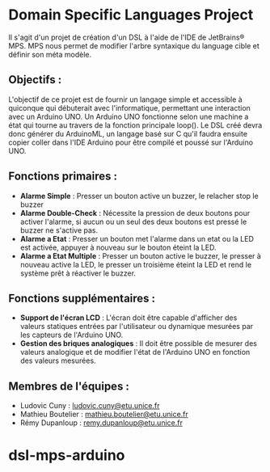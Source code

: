 Domain Specific Languages Project
=================================

Il s'agit d'un projet de création d'un DSL à l'aide de l'IDE de JetBrains&#174; MPS.
MPS nous permet de modifier l'arbre syntaxique du language cible et définir son méta modèle.


## Objectifs :

L'objectif de ce projet est de fournir un langage simple et accessible à quiconque qui débuterait avec l'informatique, permettant une interaction avec un Arduino UNO. Un Arduino UNO fonctionne selon une machine a état qui tourne au travers de la fonction principale loop(). Le DSL créé devra donc générer du ArduinoML, un langage basé sur C qu'il faudra ensuite copier coller dans l'IDE Arduino pour être compilé et poussé sur l'Arduino UNO.

## Fonctions primaires :

- **Alarme Simple** : Presser un bouton active un buzzer, le relacher stop le buzzer
- **Alarme Double-Check** : Nécessite la pression de deux boutons pour activer l'alarme, si aucun ou un seul des deux boutons est pressé le buzzer ne s'active pas.
- **Alarme a Etat** : Presser un bouton met l'alarme dans un etat ou la LED est activée, appuyer à nouveau sur le bouton éteint la LED.
- **Alarme a Etat Multiple** : Presser un bouton active le buzzer, le presser à nouveau active la LED, le presser un troisième éteint la LED et rend le système prêt à réactiver le buzzer.

## Fonctions supplémentaires :

- **Support de l'écran LCD** : L'écran doit être capable d'afficher des valeurs statiques entrées par l'utilisateur ou dynamique mesurées par les capteurs de l'Arduino UNO.
- **Gestion des briques analogiques** : Il doit être possible de mesurer des valeurs analogique et de modifier l'état de l'Arduino UNO en fonction des valeurs mesurées.

## Membres de l'équipes :

- Ludovic Cuny : ludovic.cuny@etu.unice.fr
- Mathieu Boutelier : mathieu.boutelier@etu.unice.fr
- Rémy Dupanloup : remy.dupanloup@etu.unice.fr

# dsl-mps-arduino
